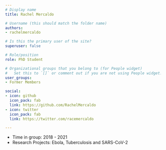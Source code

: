 ```yaml
---
# Display name
title: Rachel Mercaldo

# Username (this should match the folder name)
authors:
- rachelmercaldo

# Is this the primary user of the site?
superuser: false

# Role/position
role: PhD Student

# Organizational groups that you belong to (for People widget)
#   Set this to `[]` or comment out if you are not using People widget.
user_groups:
- Former Members

social:
- icon: github
  icon_pack: fab
  link: https://github.com/RachelMercaldo
- icon: twitter
  icon_pack: fab
  link: https://twitter.com/racemercaldo

---
```


* Time in group: 2018 - 2021
* Research Projects: Ebola, Tuberculosis and SARS-CoV-2
